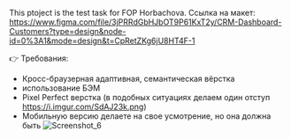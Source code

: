 This ptoject is the test task for FOP Horbachova.
Ссылка на макет: ​https://www.figma.com/file/3jPRRdGbHJbOT9P61KxT2y/CRM-Dashboard-Customers?type=design&node-id=0%3A1&mode=design&t=CpRetZKg6jU8HT4F-1

👉 Требования:
- Кросс-браузерная адаптивная, семантическая вёрстка
- использование БЭМ
- Pixel Perfect верстка (в подобных ситуациях делаем один отступ https://i.imgur.com/SdAJ23k.png)
- Мобильную версию делаете на свое усмотрение, но она должна быть
 ![Screenshot_6](https://github.com/irapanch/customers-dashbord-react/assets/117355580/e418fec3-4de3-488e-9d05-e031e1f4e9ea)

